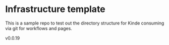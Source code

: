 # Infrastructure template

This is a sample repo to test out the directory structure for Kinde consuming via git for workflows and pages.

v0.0.19
